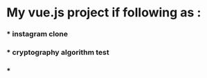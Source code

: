 # My vue.js project if following as : 
### * instagram clone
### * cryptography algorithm test
### * 
